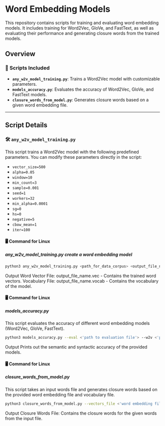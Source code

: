 
# Word Embedding Models

This repository contains scripts for training and evaluating word embedding models. It includes training for Word2Vec, GloVe, and FastText, as well as evaluating their performance and generating closure words from the trained models.

## Overview

### 📜 Scripts Included

- **`any_w2v_model_training.py`**: Trains a Word2Vec model with customizable parameters.
- **`models_accuracy.py`**: Evaluates the accuracy of Word2Vec, GloVe, and FastText models.
- **`closure_words_from_model.py`**: Generates closure words based on a given word embedding file.

---

## Script Details

### 🛠️ `any_w2v_model_training.py`

This script trains a Word2Vec model with the following predefined parameters. You can modify these parameters directly in the script:

- `vector_size=500`
- `alpha=0.05`
- `window=10`
- `min_count=3`
- `sample=0.001`
- `seed=1`
- `workers=32`
- `min_alpha=0.0001`
- `sg=0`
- `hs=0`
- `negative=5`
- `cbow_mean=1`
- `iter=100`

#### 🖥️ Command for Linux
##### any_w2v_model_training.py create a word embedding model
```bash
python3 any_w2v_model_training.py <path_for_data_corpus> <output_file_name>
```
Output
Word Vector File: output_file_name.vec - Contains the trained word vectors.
Vocabulary File: output_file_name.vocab - Contains the vocabulary of the model.




#### 🖥️ Command for Linux

##### models_accuracy.py
This script evaluates the accuracy of different word embedding models (Word2Vec, GloVe, FastText).

```bash
python3 models_accuracy.py --eval <'path to evaluation file'> --w2v <'path to w2v model'> --glove <'path to glove model'> --fasttext <'path to fasttext model'>
```
Output
Prints out the semantic and syntactic accuracy of the provided models.


#### 🖥️ Command for Linux

##### closure_words_from_model.py
This script takes an input words file and generates closure words based on the provided word embedding file and vocabulary file.
```bash
python3 closure_words_from_model.py --vectors_file <'word embedding file'> --vocab_file <'vocabulary file of model'> --input_file <'evaluation file'>
```
Output
Closure Words File: Contains the closure words for the given words from the input file.






